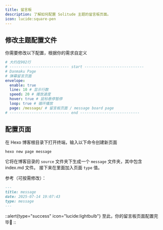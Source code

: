 ```yaml
---
title: 留言板
description: 了解如何配置 Solitude 主题的留言板页面。
icon: lucide:square-pen
---
```



## 修改主题配置文件
你需要修改以下配置，根据你的需求自定义

```yml [_config.solitude.yml]
# 大约在902行
# --------------------------- start ---------------------------
# Danmaku Page
# 弹幕留言页面
envelope:
  enable: true
  line: 10 # 显示行数
  speed: 20 # 播放速度
  hover: true # 鼠标悬停暂停
  loop: true # 循环播放
  page: /message/ # 留言板页面 / message board page
# --------------------------- end ---------------------------
```

## 配置页面
在 Hexo 博客根目录下打开终端，输入以下命令创建新页面

```bash
hexo new page message
```

它将在博客目录的 `source` 文件夹下生成一个 `message` 文件夹，其中包含 index.md 文件。
接下来在里面加入页面 `type` 值。

参考（可按需修改）：
```md [index.md]
---
title: message
date: 2025-07-14 19:07:43
type: message
---
```

::alert{type="success" icon="lucide:lightbulb"}
  至此，你的留言板页面配置完毕🎉
::